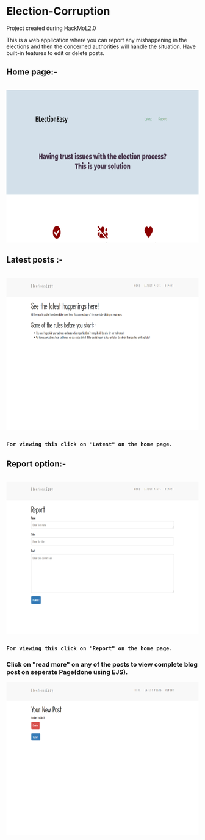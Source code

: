 # Election-Corruption


Project created during HackMoL2.0 

This is a web application where you can report any mishappening in the elections and then the concerned authorities will handle the situation. Have built-in features to edit or delete posts.

## Home page:-
<br>
<img src="screenshots/Screenshot (262).png" alt="Smiley face" width = "700"  height = "400">

## Latest posts :-
<br>
<img src="screenshots/Screenshot (264).png" alt="Smiley face" width = "800"  height = "400">

### `For viewing this click on "Latest" on the home page`.

## Report option:-
<br>
<img src="screenshots/Screenshot (265).png" alt="Smiley face" width = "800"  height = "400">

### `For viewing this click on "Report" on the home page`.

### Click on "read more" on any of the posts to view complete blog post on seperate Page(done using EJS).
<img src="screenshots/Screenshot (282).png" alt="Smiley face" width = "800"  height = "400">
